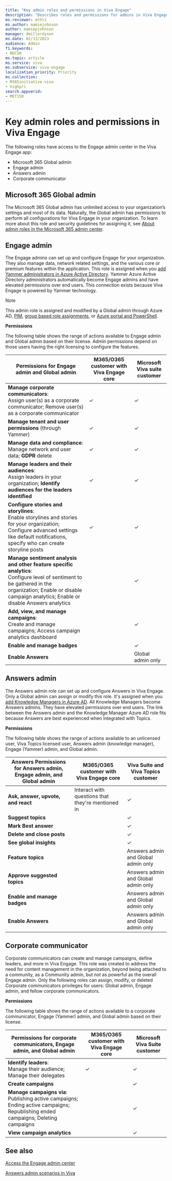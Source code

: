```yaml
---
title: "Key admin roles and permissions in Viva Engage"
description: "Describes roles and permissions for admins in Viva Engage."
ms.reviewer: ethli
ms.author: mamiejohnson
author: mamiepjohnson
manager: dmillerdyson
ms.date: 02/13/2023
audience: Admin
f1.keywords:
- NOCSH
ms.topic: article
ms.service: viva
ms.subservice: viva-engage
localization_priority: Priority
ms.collection:  
- M365initiative-viva
- highpri
search.appverid:
- MET150
---
```


# Key admin roles and permissions in Viva Engage

The following roles have access to the Engage admin center in the Viva Engage app:  

- Microsoft 365 Global admin
- Engage admin  
- Answers admin  
- Corporate communicator

## Microsoft 365 Global admin

The Microsoft 365 Global admin has unlimited access to your organization’s settings and most of its data. Naturally, the Global admin has permissions to perform all configurations for Viva Engage in your organization. To learn more about this role and security guidelines for assigning it, see [About admin roles in the Microsoft 365 admin center](/microsoft-365/admin/add-users/about-admin-roles).

## Engage admin  

The Engage admins can set up and configure Engage for your organization. They also manage data, network related settings, and the various core or premium features within the application. This role is assigned when you [add Yammer administrators in Azure Active Directory](https://techcommunity.microsoft.com/t5/yammer-blog/the-new-yammer-administrator-role-is-now-available-in-azure/ba-p/3592577). Yammer Azure Active Directory administrators automatically become Engage admins and have elevated permissions over end users. This connection exists because Viva Engage is powered by Yammer technology.

>[!NOTE]
> This admin role is assigned and modified by a Global admin through Azure AD, [PIM](/azure/active-directory/privileged-identity-management/pim-configure), [group based role assignments](/azure/active-directory/roles/groups-concept), or [Azure portal and PowerShell](/azure/active-directory/roles/manage-roles-portal).

**Permissions**

The following table shows the range of actions available to Engage admin and Global admin based on their license. Admin permissions depend on those users having the right licensing to configure the features.

|Permissions for Engage admin and Global admin |M365/O365 customer with Viva Engage core |Microsoft Viva suite customer|
|------------|-------|-------|
|**Manage corporate communicators**: <br> Assign user(s) as a corporate communicator; Remove user(s) as a corporate communicator  |✓ |✓ |
|**Manage tenant and user permissions** (through Yammer)|✓ |✓ |
|**Manage data and compliance**: <br> Manage network and user data; **GDPR** delete |✓ |✓ |
|**Manage leaders and their audiences**: <br> Assign leaders in your organization; **Identify audiences for the leaders identified** |✓ |✓ |
|**Configure stories and storylines**: <br> Enable storylines and stories for your organization; Configure advanced settings like default notifications, specify who can create storyline posts |✓ |✓ |
|**Manage sentiment analysis and other feature specific analytics**: <br> Configure level of sentiment to be gathered in the organization; Enable or disable campaign analytics; Enable or disable Answers analytics|  |✓ |
|**Add, view, and manage campaigns**: <br> Create and manage campaigns; Access campaign analytics dashboard|  |✓ |
|**Enable and manage badges**|  |✓ |
|**Enable Answers**|  |Global admin only |

## Answers admin  

The Answers admin role can set up and configure Answers in Viva Engage. Only a Global admin can assign or modify this role. It's assigned when you [add Knowledge Managers in Azure AD](/azure/active-directory/fundamentals/active-directory-users-assign-role-azure-portal?context=%2Fazure%2Factive-directory%2Froles%2Fcontext%2Fugr-context). All Knowledge Managers become Answers admins. They have elevated permissions over end users. The link between the Answers admin and the Knowledge Manager Azure AD role fits because Answers are best experienced when integrated with Topics.  

**Permissions**

The following table shows the range of actions available to an unlicensed user, Viva Topics licensed user, Answers admin (knowledge manager), Engage (Yammer) admin, and Global admin.

|Answers Permissions for Answers admin, Engage admin, and Global admin |M365/O365 customer with Viva Engage core |Viva Suite and Viva Topics customer|
|----------------|---------|-------|
|**Ask, answer, upvote, and react**|Interact with questions that they're mentioned in|✓|
|**Suggest topics**| |✓|
|**Mark Best answer**| |✓|
|**Delete and close posts**| |✓|
|**See global insights**| |✓|
|**Feature topics**| |Answers admin and Global admin only|
|**Approve suggested topics**| |Answers admin and Global admin only|
|**Enable and manage badges**| |Answers admin and Global admin only|
|**Enable Answers**| |Answers admin and Global admin only|

## Corporate communicator

Corporate communicators can create and manage campaigns, define leaders, and more in Viva Engage. This role was created to address the need for content management in the organization, beyond being attached to a community, as a Community admin, but not as powerful as the overall Engage admin. Only the following roles can assign, modify, or deleted Corporate communicators privileges for users: Global admin, Engage admin, and fellow corporate communicators.

**Permissions**

The following table shows the range of actions available to a corporate communicator, Engage (Yammer) admin, and Global admin based on their license.  

|Permissions for corporate communicators, Engage admin, and Global admin |M365/O365 customer with Viva Engage core |Microsoft Viva Suite customer|
|----------------|---------|-------|
|**Identify leaders**: <br> Manage their audience; Manage their delegates |✓|✓|
|**Create campaigns**| |✓|
|**Manage campaigns via**: <br> Publishing active campaigns; Ending active campaigns; Republishing ended campaigns; Deleting campaigns | |✓|
|**View campaign analytics**| |✓|

## See also

[Access the Engage admin center](/Viva/engage/eac-as-access-eac)

[Answers admin scenarios in Viva](/Viva/engage/eac-answers-admin-scenarios)
